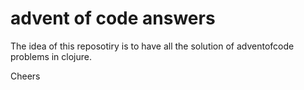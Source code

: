 # advent of code answers

The idea of this reposotiry is to have all the solution of adventofcode problems in clojure.

Cheers
